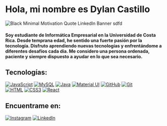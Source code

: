 
# Hola, mi nombre es Dylan Castillo 

![Black Minimal Motivation Quote LinkedIn Banner sdfd](https://github.com/QuiqueCode/QuiqueCode/assets/149546547/d744501f-8c7a-4189-afda-6744e05780c4)


#### Soy estudiante de Informática Empresarial en la Universidad de Costa Rica. Desde temprana edad, he sentido una fuerte pasión por la tecnología. Disfruto aprendiendo nuevas tecnologías y enfrentándome a diferentes desafíos cada día. Me considero una persona ordenada, paciente y siempre dispuesto a ayudar en lo que sea necesario.

**Tecnologías:**
---
[![JavaScript](https://img.shields.io/badge/build-JavaScript-JavaScript?style=for-the-badge&logo=javaScript&logoColor=white&label=%20&labelColor=black&color=%23F0DB4F&cacheSeconds=3600)]() [![MySQL](https://img.shields.io/badge/build-MySql-MySql?style=for-the-badge&logo=MySql&logoColor=white&label=%20&labelColor=black&color=%234479A1&cacheSeconds=3600)]() [![Java](https://img.shields.io/badge/Java-ED8B00?style=for-the-badge&logo=openjdk&logoColor=white&labelColor=black)]()
[![Material UI](https://img.shields.io/badge/build-Material%20UI-React?style=for-the-badge&logo=mui&logoColor=white&label=%20&labelColor=black&color=%2361DBFB&cacheSeconds=3600)]() [![GitHub](https://img.shields.io/badge/build-GitHub-GitHub?style=for-the-badge&logo=GitHub&logoColor=white&label=%20&labelColor=black&color=%23181717&cacheSeconds=3600)]() [![Git](https://img.shields.io/badge/any_text-Git-Git?style=for-the-badge&logo=Git&logoColor=white&label=%20&labelColor=black&color=%23F05032&cacheSeconds=3600)]()  
[![HTML](https://img.shields.io/badge/any_HTML-HTML-%23E34F26?style=for-the-badge&logo=html5&logoColor=white&label=%20&labelColor=black&color=%23E34F26&cacheSeconds=3600)]() [![CSS3](https://img.shields.io/badge/any_css3-css3-%231572B6?style=for-the-badge&logo=css3&logoColor=white&label=%20&labelColor=black&color=%231572B6&cacheSeconds=3600)]() [![React](https://img.shields.io/badge/any_React-React-%2361DAFB?style=for-the-badge&logo=React&logoColor=white&label=%20&labelColor=black&color=%2361DAFB&cacheSeconds=3600)]()

Encuentrame en:
---
[![Instagram](https://img.shields.io/badge/Instagram-@dc_1314-F7DF1E?style=for-the-badge&logo=instagram&logoColor=white&labelColor=101010)](https://www.instagram.com/d_c1314/)
[![LinkedIn](https://img.shields.io/badge/LinkedIn-Dylan_Castilo-0e76a8?style=for-the-badge&logo=linkedin&logoColor=white&labelColor=101010)]()


<!--
**QuiqueCode/QuiqueCode** is a ✨ _special_ ✨ repository because its `README.md` (this file) appears on your GitHub profile.

Here are some ideas to get you started:

- 🔭 I’m currently working on ...
- 🌱 I’m currently learning ...
- 👯 I’m looking to collaborate on ...
- 🤔 I’m looking for help with ...
- 💬 Ask me about ...
- 📫 How to reach me: ...
- 😄 Pronouns: ...
- ⚡ Fun fact: ...
-->
